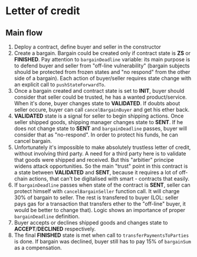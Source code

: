 # Letter of credit

## Main flow
1. Deploy a contract, define buyer and seller in the constructor
2. Create a bargain. Bargain could be created only if contract state is **ZS** or **FINISHED**. Pay attention to ```bargainDeadline``` variable: its main purpose is to defend buyer and seller from "off-line vulnerability" (bargain subjects
should be protected from frozen states and "no respond" from the other side of a bargain). Each action of buyer/seller requires state change with an explicit call to ```pushStateForwardTo```.
3. Once a bargain created and contract state is set to **INIT**, buyer should consider that seller could be trusted, he has a wanted product/service. When it's done, buyer changes state to **VALIDATED**. If doubts about seller occure, buyer can call ```cancelBargainBuyer``` and get his ether back. 
4. **VALIDATED** state is a signal for seller to begin shipping actions. Once seller shipped goods, shipping manager changes state to **SENT**. 
If he does not change state to **SENT** and ```bargainDeadline``` passes, buyer will consider that as "no-respond". In order to protect his funds, he can cancel bargain.
5. Unfortunately it's impossible to make absolutely trustless letter of credit, without involving third party. A need for a third party here is to validate that goods were shipped and received. But this "arbitier" principe widens attack opportunities. So the main "trust" point in this contract is a state between **VALIDATED** and **SENT**, because it requires a lot of off-chain actions, that can't be digitalised with smart - contracts that easily.
6. If ```bargainDeadline``` passes when state of the contract is **SENT**, seller can protect himself with ```cancelBargainSeller``` function call. It will charge 30% of bargain to seller. The rest is transfered to buyer (LOL: seller pays gas for a transaction that transfers ether to the "off-line" buyer, it would be better to change that). Logic shows an importance of proper ```bargainDeadline``` definition. 
7. Buyer accepts or declines shipped goods and changes state to **ACCEPT**/**DECLINED** respectively.
8. The final **FINISHED** state is met when call to ```transferPaymentsToParties``` is done. If bargain was declined, buyer still has to pay 15% of ```bargainSum``` as a compensation.
